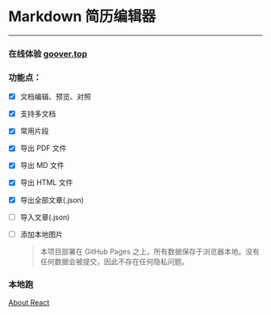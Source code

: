 # Markdown 简历编辑器

---

### 在线体验 [goover.top](http://goover.top)

### 功能点：

- [x] 文档编辑、预览、对照
- [x] 支持多文档
- [x] 常用片段
- [x] 导出 PDF 文件
- [x] 导出 MD 文件
- [x] 导出 HTML 文件
- [x] 导出全部文章(.json)
- [ ] 导入文章(.json)
- [ ] 添加本地图片

  > 本项目部署在 GitHub Pages 之上，所有数据保存于浏览器本地。没有任何数据会被提交，因此不存在任何隐私问题。

### 本地跑

[About React](https://facebook.github.io/create-react-app/docs/getting-started)
